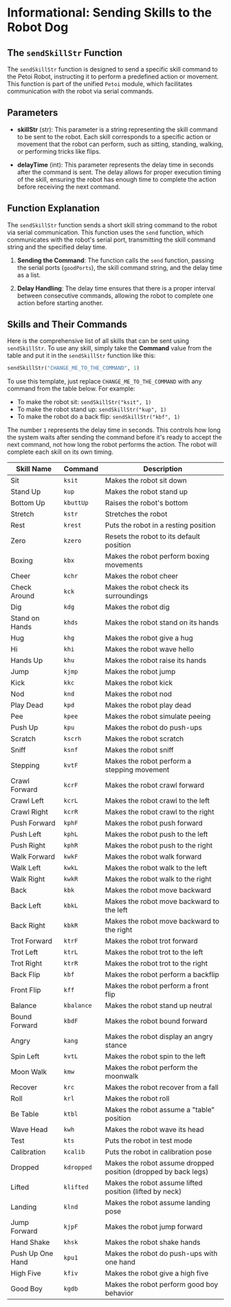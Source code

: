 # Informational: Sending Skills to the Robot Dog

## The `sendSkillStr` Function

The `sendSkillStr` function is designed to send a specific skill command to the Petoi Robot, instructing it to perform a predefined action or movement. This function is part of the unified `Petoi` module, which facilitates communication with the robot via serial commands.

## Parameters

- **skillStr** (str): This parameter is a string representing the skill command to be sent to the robot. Each skill corresponds to a specific action or movement that the robot can perform, such as sitting, standing, walking, or performing tricks like flips.
  
- **delayTime** (int): This parameter represents the delay time in seconds after the command is sent. The delay allows for proper execution timing of the skill, ensuring the robot has enough time to complete the action before receiving the next command.

## Function Explanation

The `sendSkillStr` function sends a short skill string command to the robot via serial communication. This function uses the `send` function, which communicates with the robot's serial port, transmitting the skill command string and the specified delay time.

1. **Sending the Command**: The function calls the `send` function, passing the serial ports (`goodPorts`), the skill command string, and the delay time as a list.

2. **Delay Handling**: The delay time ensures that there is a proper interval between consecutive commands, allowing the robot to complete one action before starting another.

## Skills and Their Commands

Here is the comprehensive list of all skills that can be sent using `sendSkillStr`. To use any skill, simply take the **Command** value from the table and put it in the `sendSkillStr` function like this:

```python
sendSkillStr("CHANGE_ME_TO_THE_COMMAND", 1)
```

To use this template, just replace `CHANGE_ME_TO_THE_COMMAND` with any command from the table below. For example:

- To make the robot sit: `sendSkillStr("ksit", 1)`
- To make the robot stand up: `sendSkillStr("kup", 1)`
- To make the robot do a back flip: `sendSkillStr("kbf", 1)`

The number `1` represents the delay time in seconds. This controls how long the system waits after sending the command before it's ready to accept the next command, not how long the robot performs the action. The robot will complete each skill on its own timing.

| **Skill Name** | **Command** | **Description** |
|---|---|---|
| Sit | `ksit` | Makes the robot sit down |
| Stand Up | `kup` | Makes the robot stand up |
| Bottom Up | `kbuttUp` | Raises the robot's bottom |
| Stretch | `kstr` | Stretches the robot |
| Rest | `krest` | Puts the robot in a resting position |
| Zero | `kzero` | Resets the robot to its default position |
| Boxing | `kbx` | Makes the robot perform boxing movements |
| Cheer | `kchr` | Makes the robot cheer |
| Check Around | `kck` | Makes the robot check its surroundings |
| Dig | `kdg` | Makes the robot dig |
| Stand on Hands | `khds` | Makes the robot stand on its hands |
| Hug | `khg` | Makes the robot give a hug |
| Hi | `khi` | Makes the robot wave hello |
| Hands Up | `khu` | Makes the robot raise its hands |
| Jump | `kjmp` | Makes the robot jump |
| Kick | `kkc` | Makes the robot kick |
| Nod | `knd` | Makes the robot nod |
| Play Dead | `kpd` | Makes the robot play dead |
| Pee | `kpee` | Makes the robot simulate peeing |
| Push Up | `kpu` | Makes the robot do push-ups |
| Scratch | `kscrh` | Makes the robot scratch |
| Sniff | `ksnf` | Makes the robot sniff |
| Stepping | `kvtF` | Makes the robot perform a stepping movement |
| Crawl Forward | `kcrF` | Makes the robot crawl forward |
| Crawl Left | `kcrL` | Makes the robot crawl to the left |
| Crawl Right | `kcrR` | Makes the robot crawl to the right |
| Push Forward | `kphF` | Makes the robot push forward |
| Push Left | `kphL` | Makes the robot push to the left |
| Push Right | `kphR` | Makes the robot push to the right |
| Walk Forward | `kwkF` | Makes the robot walk forward |
| Walk Left | `kwkL` | Makes the robot walk to the left |
| Walk Right | `kwkR` | Makes the robot walk to the right |
| Back | `kbk` | Makes the robot move backward |
| Back Left | `kbkL` | Makes the robot move backward to the left |
| Back Right | `kbkR` | Makes the robot move backward to the right |
| Trot Forward | `ktrF` | Makes the robot trot forward |
| Trot Left | `ktrL` | Makes the robot trot to the left |
| Trot Right | `ktrR` | Makes the robot trot to the right |
| Back Flip | `kbf` | Makes the robot perform a backflip |
| Front Flip | `kff` | Makes the robot perform a front flip |
| Balance | `kbalance` | Makes the robot stand up neutral |
| Bound Forward | `kbdF` | Makes the robot bound forward |
| Angry | `kang` | Makes the robot display an angry stance |
| Spin Left | `kvtL` | Makes the robot spin to the left |
| Moon Walk | `kmw` | Makes the robot perform the moonwalk |
| Recover | `krc` | Makes the robot recover from a fall |
| Roll | `krl` | Makes the robot roll |
| Be Table | `ktbl` | Makes the robot assume a "table" position |
| Wave Head | `kwh` | Makes the robot wave its head |
| Test | `kts` | Puts the robot in test mode |
| Calibration | `kcalib` | Puts the robot in calibration pose |
| Dropped | `kdropped` | Makes the robot assume dropped position (dropped by back legs) |
| Lifted | `klifted` | Makes the robot assume lifted position (lifted by neck) |
| Landing | `klnd` | Makes the robot assume landing pose |
| Jump Forward | `kjpF` | Makes the robot jump forward |
| Hand Shake | `khsk` | Makes the robot shake hands |
| Push Up One Hand | `kpu1` | Makes the robot do push-ups with one hand |
| High Five | `kfiv` | Makes the robot give a high five |
| Good Boy | `kgdb` | Makes the robot perform good boy behavior |
